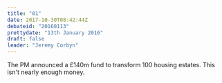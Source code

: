 ```yaml
---
title: "01"
date: 2017-10-30T08:42:44Z
debateid: "20160113"
prettydate: "13th January 2016"
draft: false
leader: "Jeremy Corbyn"
---
```


The PM announced a £140m fund to transform 100 housing estates. This isn't nearly enough money.